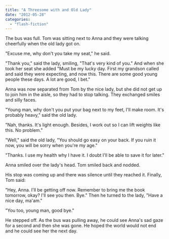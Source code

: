 ```yaml
---
title: "A Threesome with and Old Lady"
date: "2012-05-28"
categories: 
  - "flash-fiction"
---
```


The bus was full. Tom was sitting next to Anna and they were talking cheerfully when the old lady got on.

"Excuse me, why don't you take my seat," he said.

"Thank you," said the lady, smiling, "That's very kind of you." And when she took her seat she added "Must be my lucky day. First my grandson called and said they were expecting, and now this. There are some good young people these days. A lot are good, I bet."

Anna was now separated from Tom by the nice lady, but she did not get up to join him in the aisle, so they had to stop talking. They exchanged smiles and silly faces.

"Young man, why don't you put your bag next to my feet, I'll make room. It's probably heavy," said the old lady.

"Nah, thanks. It's light enough. Besides, I work out so I can lift weights like this. No problem."

"Well," said the old lady, "You should go easy on your back. If you ruin it now, you will be sorry when you're my age."

"Thanks. I use my health why I have it. I doubt I'll be able to save it for later."

Anna smiled over the lady's head. Tom smiled back and nodded.

His stop was coming up and there was silence until they reached it. Finally, Tom said:

"Hey, Anna. I'll be getting off now. Remember to bring me the book tomorrow, okay? I'll see you then. Bye." Then he turned to the lady, "Have a nice day, ma'am."

"You too, young man, good bye."

He stepped off. As the bus was pulling away, he could see Anna's sad gaze for a second and then she was gone. He hoped the world would not end and he could see her the next day.
